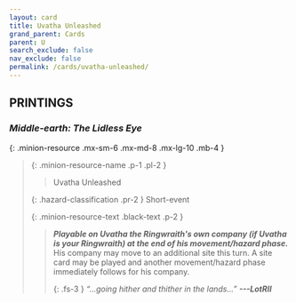 ```yaml
---
layout: card
title: Uvatha Unleashed
grand_parent: Cards
parent: U
search_exclude: false
nav_exclude: false
permalink: /cards/uvatha-unleashed/
---
```


## PRINTINGS


### _Middle-earth: The Lidless Eye_

{: .minion-resource .mx-sm-6 .mx-md-8 .mx-lg-10 .mb-4 }
> {: .minion-resource-name .p-1 .pl-2 }
> > <div class="hazard-mp"></div>
> > <div class="card-name">Uvatha Unleashed</div>
>
> {: .hazard-classification .pr-2 }
> Short-event
>
> {: .minion-resource-text .black-text .p-2 }
> > ***Playable on Uvatha the Ringwraith's own company (if Uvatha is your Ringwraith) at the end of his movement/hazard phase.*** His company may move to an additional site this turn. A site card may be played and another movement/hazard phase immediately follows for his company. 
> > 
> > {: .fs-3 } 
> > _“...going hither and thither in the lands...”_ ***---&#65279;LotRII*** 
> 
